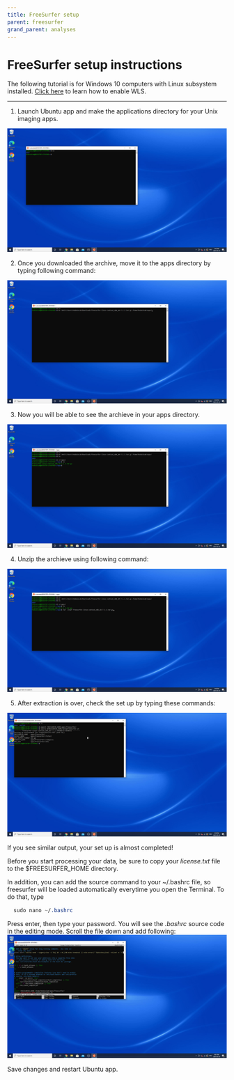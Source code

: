 ```yaml
---
title: FreeSurfer setup
parent: freesurfer
grand_parent: analyses
---
```


# FreeSurfer setup instructions

The following tutorial is for Windows 10 computers with Linux subsystem installed. [Click here](https://hungs.github.io/hodaie/computing/setup.html) to learn how to enable WLS.

---

1) Launch Ubuntu app and make the applications directory for your Unix imaging apps.

![Apps](.././Screenshots/apps_folder.png)

2) Once you  downloaded the archive, move it to the apps directory by typing following command:

![Move archive](.././Screenshots/mv_archive.png)

3) Now you will be able to see the archieve in your apps directory.

![Show archive](.././Screenshots/show_archive.png)

4) Unzip the archieve using following command:

![Unzip archive](.././Screenshots/tar_archive.png)

5) After extraction is over, check the set up by typing these commands:

![Launch FS](.././Screenshots/export_fs.png)

If you see similar output, your set up is almost completed!


Before you start processing your data, be sure to copy your _license.txt_ file to the $FREESURFER_HOME directory.

In addition, you can add the source command to your ~/.bashrc file, so freesurfer will be loaded automatically everytime you open the Terminal. To do that, type



```scss
  sudo nano ~/.bashrc
```



Press enter, then type your password. You will see the _.bashrc_ source code in the editing mode. Scroll the file down and add following:
![.bashrc editing](.././Screenshots/nano_bashrc.png)

Save changes and restart Ubuntu app.
